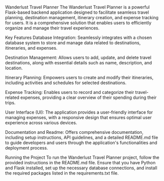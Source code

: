 Wanderlust Travel Planner
The Wanderlust Travel Planner is a powerful Flask-based backend application designed to facilitate seamless travel planning, destination management, itinerary creation, and expense tracking for users. It is a comprehensive solution that enables users to efficiently organize and manage their travel experiences.

Key Features
Database Integration: Seamlessly integrates with a chosen database system to store and manage data related to destinations, itineraries, and expenses.

Destination Management: Allows users to add, update, and delete travel destinations, along with essential details such as name, description, and location.

Itinerary Planning: Empowers users to create and modify their itineraries, including activities and schedules for selected destinations.

Expense Tracking: Enables users to record and categorize their travel-related expenses, providing a clear overview of their spending during their trips.

User Interface (UI): The application provides a user-friendly interface for managing expenses, with a responsive design that ensures optimal user experience across various devices.

Documentation and Readme: Offers comprehensive documentation, including setup instructions, API guidelines, and a detailed README.md file to guide developers and users through the application's functionalities and deployment process.

Running the Project
To run the Wanderlust Travel Planner project, follow the provided instructions in the README.md file. Ensure that you have Python and Flask installed, set up the necessary database connections, and install the required packages listed in the requirements.txt file.
